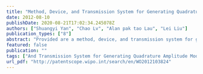 ```yaml
---
title: "Method, Device, and Transmission System for Generating Quadrature Amplitude Modulation Signal"
date: 2012-08-10
publishDate: 2020-08-21T17:02:34.245078Z
authors: ["Shuangyi Yan", "Chao Lv", "Alan pak tao Lau", "Lei Liu"]
publication_types: ["8"]
abstract: "Provided are a method, device, and transmission system for generating a quadrature amplitude modulation signal. In the invention, a low-cost dual-drive optical quadrature (IQ) modulator is used to generate a quadrature amplitude modulation signal, reducing the cost of generating a quadrature amplitude modulation signal. Moreover, because two-level electrical drive signals are used, control of only two level signals is required, thereby reducing system requirements for drive signals and enhancing the quality of the quadrature amplitude modulation signal generated., Cette invention se rapporte à un procédé, à un dispositif et à un système de transmission destinés à générer un signal de modulation d'amplitude en quadrature. Dans l'invention, un modulateur optique en quadrature (IQ) à double commande et à faible coût est utilisé de façon à générer un signal de modulation d'amplitude en quadrature, ce qui réduit ainsi le coût de la génération d'un signal de modulation d'amplitude en quadrature. En outre, étant donné que des signaux de commande électriques à deux niveaux sont utilisés, seule une commande de signaux à deux niveaux est requise, ce qui permet de réduire de ce fait les besoins du système en signaux de commande et d'améliorer la qualité du signal de modulation d'amplitude en quadrature généré."
featured: false
publication: ""
tags: ["And Transmission System for Generating Quadrature Amplitude Modulation Signal", "Device", "Method"]
url_pdf: "http://patentscope.wipo.int/search/en/WO2012103824"
---
```


